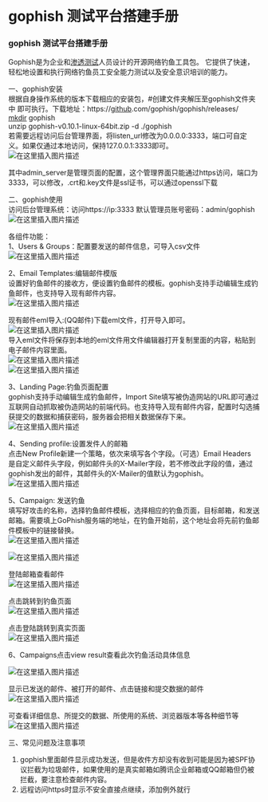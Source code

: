 
# gophish 测试平台搭建手册

### gophish 测试平台搭建手册

Gophish是为企业和[渗透测试](https://so.csdn.net/so/search?q=%E6%B8%97%E9%80%8F%E6%B5%8B%E8%AF%95&spm=1001.2101.3001.7020)人员设计的开源网络钓鱼工具包。 它提供了快速，轻松地设置和执行网络钓鱼员工安全能力测试以及安全意识培训的能力。

一、gophish安装  
根据自身操作系统的版本下载相应的安装包，#创建文件夹解压至gophish文件夹中 即可执行。下载地址：https://[github](https://so.csdn.net/so/search?q=github&spm=1001.2101.3001.7020).com/gophish/gophish/releases/  
[mkdir](https://so.csdn.net/so/search?q=mkdir&spm=1001.2101.3001.7020) gophish  
unzip gophish-v0.10.1-linux-64bit.zip -d ./gophish  
若需要远程访问后台管理界面，将listen\_url修改为0.0.0.0:3333，端口可自定义。如果仅通过本地访问，保持127.0.0.1:3333即可。  
![在这里插入图片描述](assets/1700819996-4deb0d47b793a1866a9d7c8260d0205e.png)

其中admin\_server是管理页面的配置，这个管理界面只能通过https访问，端口为3333，可以修改，.crt和.key文件是ssl证书，可以通过openssl下载

二、gophish使用  
访问后台管理系统：访问https://ip:3333 默认管理员账号密码：admin/gophish  
![在这里插入图片描述](assets/1700819996-13b7b653a33b04d27b80a35327c6a332.png)

各组件功能：  
1、Users & Groups：配置要发送的邮件信息，可导入csv文件  
![在这里插入图片描述](assets/1700819996-baa1f6713a9e9266d489418c333c5535.png)

2、Email Templates:编辑邮件模版  
设置好钓鱼邮件的接收方，便设置钓鱼邮件的模板。gophish支持手动编辑生成钓鱼邮件，也支持导入现有邮件内容。  
![在这里插入图片描述](assets/1700819996-e50f93a8997a38cf14c254f5018d5ad5.png)

现有邮件eml导入:(QQ邮件)下载eml文件，打开导入即可。  
![在这里插入图片描述](assets/1700819996-48169ec9f1875156514f14cfb682c312.png)  
导入eml文件将保存到本地的eml文件用文件编辑器打开复制里面的内容，粘贴到电子邮件内容里面。  
![在这里插入图片描述](assets/1700819996-e0100851c446eab7edf1b07c2278a3bd.png)  
![在这里插入图片描述](assets/1700819996-98928d2322449fc114bff61014d153d6.png)

3、Landing Page:钓鱼页面配置  
gophish支持手动编辑生成钓鱼邮件，Import Site填写被伪造网站的URL即可通过互联网自动抓取被伪造网站的前端代码。也支持导入现有邮件内容，配置时勾选捕获提交的数据和捕获密码，服务器会把相关数据保存下来。  
![在这里插入图片描述](assets/1700819996-e3b7e8e052518133ef45a3e06e909e50.png)

4、Sending profile:设置发件人的邮箱  
点击New Profile新建一个策略，依次来填写各个字段。（可选）Email Headers 是自定义邮件头字段，例如邮件头的X-Mailer字段，若不修改此字段的值，通过gophish发出的邮件，其邮件头的X-Mailer的值默认为gophish。  
![在这里插入图片描述](assets/1700819996-5ab2a738a573b2c34c515ff553377736.png)

5、Campaign: 发送钓鱼  
填写好攻击的名称，选择钓鱼邮件模板，选择相应的钓鱼页面，目标邮箱，和发送邮箱。需要填上GoPhish服务端的地址，在钓鱼开始前，这个地址会将先前钓鱼邮件模板中的链接替换。  
![在这里插入图片描述](assets/1700819996-b0d3124013e30a97c3c3328f4324173a.png)

![在这里插入图片描述](assets/1700819996-03e17480f4afd5d6de6d9b62df0b0042.png)

登陆邮箱查看邮件  
![在这里插入图片描述](assets/1700819996-aae7f1a82cc1346c044efc8c73072ba7.png)

点击跳转到钓鱼页面  
![在这里插入图片描述](assets/1700819996-20cabecad71cf48b2d8ad3bbe07b7b5d.png)

点击登陆跳转到真实页面  
![在这里插入图片描述](assets/1700819996-da5738ded9fefb1556420c8e99e8f301.png)

6、Campaigns点击view result查看此次钓鱼活动具体信息

![在这里插入图片描述](assets/1700819996-b2cf5cd1de42ed69fa1b9d0a6445f33a.png)

显示已发送的邮件、被打开的邮件、点击链接和提交数据的邮件  
![在这里插入图片描述](assets/1700819996-5d7c67927c3b4b63be45a25944cb8183.png)

可查看详细信息、所提交的数据、所使用的系统、浏览器版本等各种细节等  
![在这里插入图片描述](assets/1700819996-889299173b0f2848e65c86fa88620092.png)

三、常见问题及注意事项

1.  gophish里面邮件显示成功发送，但是收件方却没有收到可能是因为被SPF协议拦截为垃圾邮件，如果使用的是真实邮箱如腾讯企业邮箱或QQ邮箱但仍被拦截，要注意检查邮件内容。
2.  远程访问https时显示不安全直接点继续，添加例外就行
